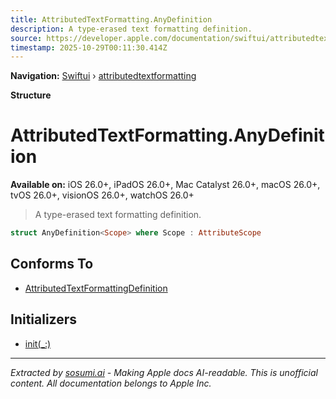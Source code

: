 ```yaml
---
title: AttributedTextFormatting.AnyDefinition
description: A type-erased text formatting definition.
source: https://developer.apple.com/documentation/swiftui/attributedtextformatting/anydefinition
timestamp: 2025-10-29T00:11:30.414Z
---
```


**Navigation:** [Swiftui](/documentation/swiftui) › [attributedtextformatting](/documentation/swiftui/attributedtextformatting)

**Structure**

# AttributedTextFormatting.AnyDefinition

**Available on:** iOS 26.0+, iPadOS 26.0+, Mac Catalyst 26.0+, macOS 26.0+, tvOS 26.0+, visionOS 26.0+, watchOS 26.0+

> A type-erased text formatting definition.

```swift
struct AnyDefinition<Scope> where Scope : AttributeScope
```

## Conforms To

- [AttributedTextFormattingDefinition](/documentation/swiftui/attributedtextformattingdefinition)

## Initializers

- [init(_:)](/documentation/swiftui/attributedtextformatting/anydefinition/init(_:))

---

*Extracted by [sosumi.ai](https://sosumi.ai) - Making Apple docs AI-readable.*
*This is unofficial content. All documentation belongs to Apple Inc.*
